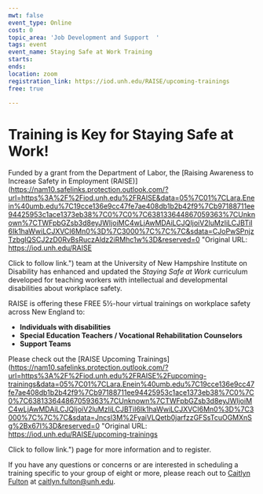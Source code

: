 ```yaml
---
mwt: false
event_type: Online
cost: 0
topic_area: 'Job Development and Support  '
tags: event
event_name: Staying Safe at Work Training
starts: 
ends: 
location: zoom
registration_link: https://iod.unh.edu/RAISE/upcoming-trainings
free: true

---
```

# Training is Key for Staying Safe at Work!

Funded by a grant from the Department of Labor, the [Raising Awareness to Increase Safety in Employment (RAISE)](https://nam10.safelinks.protection.outlook.com/?url=https%3A%2F%2Fiod.unh.edu%2FRAISE&data=05%7C01%7CLara.Enein%40umb.edu%7C19cce136e9cc47fe7ae408db1b2b42f9%7Cb97188711ee94425953c1ace1373eb38%7C0%7C0%7C638133644867059363%7CUnknown%7CTWFpbGZsb3d8eyJWIjoiMC4wLjAwMDAiLCJQIjoiV2luMzIiLCJBTiI6Ik1haWwiLCJXVCI6Mn0%3D%7C3000%7C%7C%7C&sdata=CJoPwSPnjzTzbgIQSCJ2zD0RvBsRuczAldz2iRMhc1w%3D&reserved=0 "Original URL:
https://iod.unh.edu/RAISE

Click to follow link.") team at the University of New Hampshire Institute on Disability has enhanced and updated the _Staying Safe at Work_ curriculum developed for teaching workers with intellectual and developmental disabilities about workplace safety.

RAISE is offering these FREE 5½-hour virtual trainings on workplace safety across New England to:

* **Individuals with disabilities**
* **Special Education Teachers / Vocational Rehabilitation Counselors**
* **Support Teams** 

Please check out the [RAISE Upcoming Trainings](https://nam10.safelinks.protection.outlook.com/?url=https%3A%2F%2Fiod.unh.edu%2FRAISE%2Fupcoming-trainings&data=05%7C01%7CLara.Enein%40umb.edu%7C19cce136e9cc47fe7ae408db1b2b42f9%7Cb97188711ee94425953c1ace1373eb38%7C0%7C0%7C638133644867059363%7CUnknown%7CTWFpbGZsb3d8eyJWIjoiMC4wLjAwMDAiLCJQIjoiV2luMzIiLCJBTiI6Ik1haWwiLCJXVCI6Mn0%3D%7C3000%7C%7C%7C&sdata=Jncsl3M%2FyaiVLQetb0jarfzzGFSsTcuOGMXnSg%2Bx67I%3D&reserved=0 "Original URL:
https://iod.unh.edu/RAISE/upcoming-trainings

Click to follow link.") page for more information and to register.

If you have any questions or concerns or are interested in scheduling a training specific to your group of eight or more, please reach out to [Caitlyn Fulton](mailto:caitlyn.fulton@unh.edu "mailto:caitlyn.fulton@unh.edu") at [caitlyn.fulton@unh.edu](mailto:caitlyn.fulton@unh.edu "mailto:caitlyn.fulton@unh.edu").